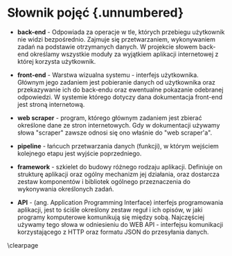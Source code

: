 # Słownik pojęć {.unnumbered}

-   **back-end** - Odpowiada za operacje w tle, których przebiegu użytkownik
    nie widzi bezpośrednio. Zajmuje się przetwarzaniem, wykonywaniem zadań na podstawie
    otrzymanych danych. W projekcie słowem back-end określamy wszystkie moduły
    za wyjątkiem aplikacji internetowej z której korzysta użytkownik.

-   **front-end** - Warstwa wizualna systemu - interfejs użytkownika. Głównym
    jego zadaniem jest pobieranie danych od użytkownika oraz przekazywanie ich
    do back-endu oraz ewentualne pokazanie odebranej odpowiedzi. W systemie 
    którego dotyczy dana dokumentacja front-end jest stroną internetową.

-   **web scraper** - program, którego głównym zadaniem jest zbierać określone
    dane ze stron internetowych. Gdy w dokumentacji używamy słowa "scraper"
    zawsze odnosi się ono właśnie do "web scraper'a".

-   **pipeline** - łańcuch przetwarzania danych (funkcji), w którym wejściem
    kolejnego etapu jest wyjście poprzedniego.

-   **framework** - szkielet do budowy różnego rodzaju aplikacji.
    Definiuje on strukturę aplikacji oraz ogólny mechanizm jej działania,
    oraz dostarcza zestaw komponentów i bibliotek ogólnego przeznaczenia do
    wykonywania określonych zadań.

-   **API** - (ang. Application Programming Interface) interfejs programowania
    aplikacji, jest to ściśle określony zestaw reguł i ich opisów, w jaki
    programy komputerowe komunikują się między sobą. Najczęściej używamy
    tego słowa w odniesieniu do WEB API - interfejsu komunikacji korzystającego
    z HTTP oraz formatu JSON do przesyłania danych.
    
\clearpage